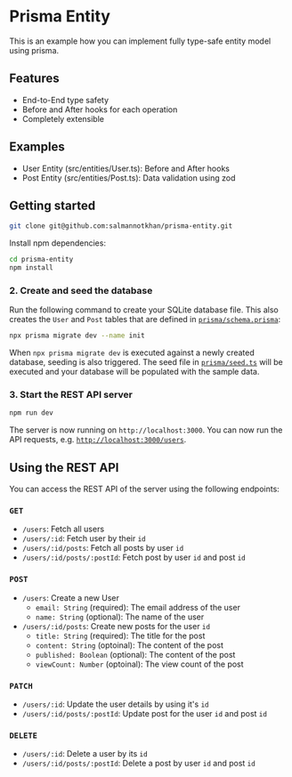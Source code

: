 # Prisma Entity

This is an example how you can implement fully type-safe entity model using prisma.

## Features

- End-to-End type safety
- Before and After hooks for each operation
- Completely extensible
 
## Examples

- User Entity (src/entities/User.ts): Before and After hooks
- Post Entity (src/entities/Post.ts): Data validation using zod

## Getting started

```bash
git clone git@github.com:salmannotkhan/prisma-entity.git
```

Install npm dependencies:

```bash
cd prisma-entity
npm install
```

### 2. Create and seed the database

Run the following command to create your SQLite database file. This also creates the `User` and `Post` tables that are defined in [`prisma/schema.prisma`](./prisma/schema.prisma):

```bash
npx prisma migrate dev --name init
```

When `npx prisma migrate dev` is executed against a newly created database, seeding is also triggered. The seed file in [`prisma/seed.ts`](./prisma/seed.ts) will be executed and your database will be populated with the sample data.


### 3. Start the REST API server

```bash
npm run dev
```

The server is now running on `http://localhost:3000`. You can now run the API requests, e.g. [`http://localhost:3000/users`](http://localhost:3000/users).

## Using the REST API

You can access the REST API of the server using the following endpoints:

### `GET`

- `/users`: Fetch all users
- `/users/:id`: Fetch user by their `id`
- `/users/:id/posts`: Fetch all posts by user `id`
- `/users/:id/posts/:postId`: Fetch post by user `id` and post `id`


### `POST`

- `/users`: Create a new User
    - `email: String` (required): The email address of the user
    - `name: String` (optional): The name of the user
- `/users/:id/posts`: Create new posts for the user `id`
    - `title: String` (required): The title for the post
    - `content: String` (optoinal): The content of the post
    - `published: Boolean` (optional): The content of the post
    - `viewCount: Number` (optoinal): The view count of the post

### `PATCH`

- `/users/:id`: Update the user details by using it's `id`
- `/users/:id/posts/:postId`: Update post for the user `id` and post `id`

### `DELETE`

- `/users/:id`: Delete a user by its `id`
- `/users/:id/posts/:postId`: Delete a post by user `id` and post `id`
